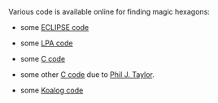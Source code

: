 Various code is available online for finding magic hexagons:

* some [ECLIPSE code](http://www.icparc.ic.ac.uk/eclipse/examples/k_puzzle.pl.txt)

* some [LPA code](http://perso.wanadoo.fr/colin.barker/lpa/hexagon.htm)

* some [C code](http://minortriad.com/magichex.html)

* some other [C code](../data/sumsup.html) due to [Phil J. Taylor](mailto:xptaylor@hotmail.com).

* some <A HREF="http://www.koalog.com/resources/samples/MagicHexagonProblem.java">Koalog code</A>

